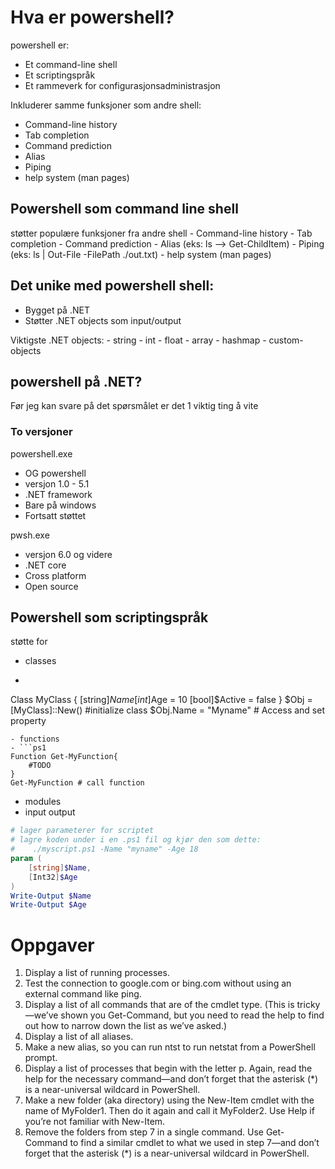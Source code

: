 # Hva er powershell?

powershell er:
- Et command-line shell
- Et scriptingspråk
- Et rammeverk for configurasjonsadministrasjon

Inkluderer samme funksjoner som andre shell:
- Command-line history
- Tab completion
- Command prediction
- Alias
- Piping
- help system (man pages)

## Powershell som command line shell
støtter populære funksjoner fra andre shell 
       - Command-line history
       - Tab completion
       - Command prediction
       - Alias (eks: ls --> Get-ChildItem)
       - Piping (eks: ls | Out-File -FilePath ./out.txt)
       - help system (man pages)

## Det unike med powershell shell:
- Bygget på .NET
- Støtter .NET objects som input/output

Viktigste .NET objects:
    - string
    - int
    - float
    - array
    - hashmap
    - custom-objects

## powershell på .NET?
Før jeg kan svare på det spørsmålet er det 1 viktig ting å vite

### To versjoner
powershell.exe
- OG powershell
- versjon 1.0 - 5.1
- .NET framework
- Bare på windows
- Fortsatt støttet

pwsh.exe
- versjon 6.0 og videre
- .NET core
- Cross platform
- Open source

## Powershell som scriptingspråk
støtte for
- classes
- ```ps1
Class MyClass {
    [string]$Name
    [int]$Age = 10
    [bool]$Active = false
}
$Obj = [MyClass]::New() #initialize class
$Obj.Name = "Myname" # Access and set property
```
- functions
- ```ps1
Function Get-MyFunction{
    #TODO
}
Get-MyFunction # call function
```
- modules
- input output
```ps1
# lager parameterer for scriptet
# lagre koden under i en .ps1 fil og kjør den som dette:
#    ./myscript.ps1 -Name "myname" -Age 18
param (
	[string]$Name,
	[Int32]$Age
)
Write-Output $Name
Write-Output $Age
```


# Oppgaver
1. Display a list of running processes.
2. Test the connection to google.com or bing.com without using an external command like ping.
3. Display a list of all commands that are of the cmdlet type. (This is tricky—we’ve shown you Get-Command, but you need to read the help to find out how to narrow down the list as we’ve asked.)
4. Display a list of all aliases.
5. Make a new alias, so you can run ntst to run netstat from a PowerShell prompt.
6. Display a list of processes that begin with the letter p. Again, read the help for the necessary command—and don’t forget that the asterisk (*) is a near-universal wildcard in PowerShell.
7. Make a new folder (aka directory) using the New-Item cmdlet with the name of MyFolder1. Then do it again and call it MyFolder2. Use Help if you’re not familiar with New-Item.
8. Remove the folders from step 7 in a single command. Use Get-Command to find a similar cmdlet to what we used in step 7—and don’t forget that the asterisk (*) is a near-universal wildcard in PowerShell.
